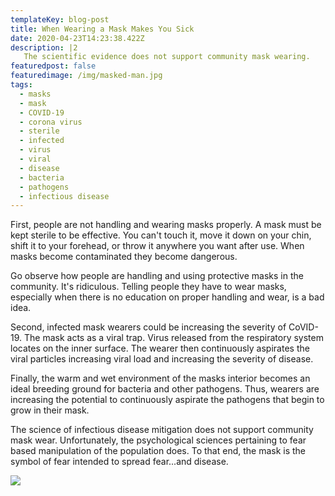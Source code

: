 ```yaml
---
templateKey: blog-post
title: When Wearing a Mask Makes You Sick
date: 2020-04-23T14:23:38.422Z
description: |2
   The scientific evidence does not support community mask wearing.
featuredpost: false
featuredimage: /img/masked-man.jpg
tags:
  - masks
  - mask
  - COVID-19
  - corona virus
  - sterile
  - infected
  - virus
  - viral
  - disease
  - bacteria
  - pathogens
  - infectious disease
---
```

<!--StartFragment-->

First, people are not handling and wearing masks properly. A mask must be kept sterile to be effective. You can't touch it, move it down on your chin, shift it to your forehead, or throw it anywhere you want after use. When masks become contaminated they become dangerous.

Go observe how people are handling and using protective masks in the community. It's ridiculous. Telling people they have to wear masks, especially when there is no education on proper handling and wear, is a bad idea.

Second, infected mask wearers could be increasing the severity of CoVID-19. The mask acts as a viral trap. Virus released from the respiratory system locates on the inner surface. The wearer then continuously aspirates the viral particles increasing viral load and increasing the severity of disease.

Finally, the warm and wet environment of the masks interior becomes an ideal breeding ground for bacteria and other pathogens. Thus, wearers are increasing the potential to continuously aspirate the pathogens that begin to grow in their mask.

The science of infectious disease mitigation does not support community mask wear. Unfortunately, the psychological sciences pertaining to fear based manipulation of the population does. To that end, the mask is the symbol of fear intended to spread fear...and disease.

![](/img/masked-man.jpg)

<!--EndFragment-->